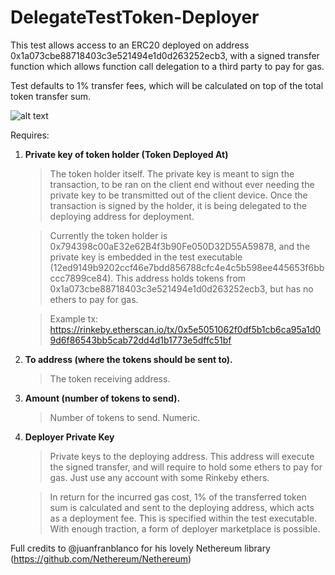 # DelegateTestToken-Deployer

This test allows access to an ERC20 deployed on address 0x1a073cbe88718403c3e521494e1d0d263252ecb3, with a signed transfer function which allows function call delegation to a third party to pay for gas.

Test defaults to 1% transfer fees, which will be calculated on top of the total token transfer sum.

![alt text](https://pictr.com/images/2018/07/14/tauU1.md.png)

Requires:
1. **Private key of token holder (Token Deployed At)**
   >The token holder itself. The private key is meant to sign the transaction, to be ran on the client end without ever needing the private key to be transmitted out of the client device. Once the transaction is signed by the holder, it is being delegated to the deploying address for deployment.
   
   >Currently the token holder is 0x794398c00aE32e62B4f3b90Fe050D32D55A59878, and the private key is embedded in the test executable (12ed9149b9202ccf46e7bdd856788cfc4e4c5b598ee445653f6bbccc7899ce84). This address holds tokens from 0x1a073cbe88718403c3e521494e1d0d263252ecb3, but has no ethers to pay for gas.
   
   > Example tx: https://rinkeby.etherscan.io/tx/0x5e5051062f0df5b1cb6ca95a1d09d6f86543bb5cab72dd4d1b1773e5dffc51bf


2. **To address (where the tokens should be sent to).**
   >The token receiving address.


3. **Amount (number of tokens to send).**
   >Number of tokens to send. Numeric.


4. **Deployer Private Key**
   >Private keys to the deploying address. This address will execute the signed transfer, and will require to hold some ethers to pay for gas. Just use any account with some Rinkeby ethers.
   
   >In return for the incurred gas cost, 1% of the transferred token sum is calculated and sent to the deploying address, which acts as a deployment fee. This is specified within the test executable. With enough traction, a form of deployer marketplace is possible.




Full credits to @juanfranblanco for his lovely Nethereum library (https://github.com/Nethereum/Nethereum)
